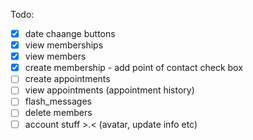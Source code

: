 Todo:

- [x] date chaange buttons
- [x] view memberships
- [x] view members
- [x] create membership
		- add point of contact check box
- [ ] create appointments
- [ ] view appointments (appointment history)
- [ ] flash_messages
- [ ] delete members
- [ ] account stuff >.< (avatar, update info etc)